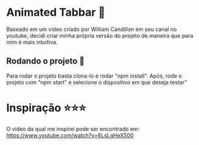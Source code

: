 # Animated Tabbar :stars:

Baseado em um video criado por William Candillon em seu canal no youtube, decidi criar minha própria versão do projeto
de maneira que para mim é mais intuitiva.

## Rodando o projeto :rocket:

Para rodar o projeto basta clona-lo e rodar "npm install". Após, rode o projeto com "npm start" e selecione o dispositivo em que deseja testar"

# Inspiração :star::star::star:
O video da qual me inspirei pode ser encontrado em: https://www.youtube.com/watch?v=6LsLgHeX500
